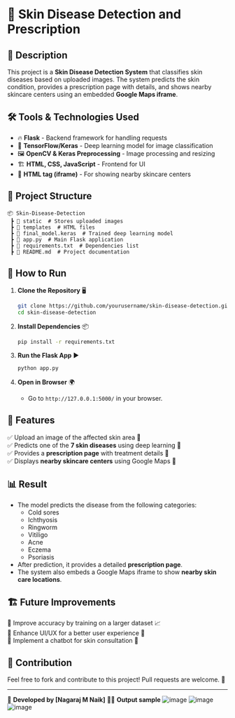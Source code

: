 # 🏥 Skin Disease Detection and Prescription

## 📌 Description
This project is a **Skin Disease Detection System** that classifies skin diseases based on uploaded images. The system predicts the skin condition, provides a prescription page with details, and shows nearby skincare centers using an embedded **Google Maps iframe**.

## 🛠️ Tools & Technologies Used
- 🔥 **Flask** - Backend framework for handling requests
- 🤖 **TensorFlow/Keras** - Deep learning model for image classification
- 🖼️ **OpenCV & Keras Preprocessing** - Image processing and resizing
- 🏗️ **HTML, CSS, JavaScript** - Frontend for UI
- 📍 **HTML tag (iframe)** - For showing nearby skincare centers

## 📂 Project Structure
```
📦 Skin-Disease-Detection
 ┣ 📂 static  # Stores uploaded images
 ┣ 📂 templates  # HTML files
 ┣ 📜 final_model.keras  # Trained deep learning model
 ┣ 📜 app.py  # Main Flask application
 ┣ 📜 requirements.txt  # Dependencies list
 ┣ 📜 README.md  # Project documentation
```

## 🚀 How to Run
1. **Clone the Repository** 🖥️
   ```bash
   git clone https://github.com/yourusername/skin-disease-detection.git
   cd skin-disease-detection
   ```

2. **Install Dependencies** 📦
   ```bash
   pip install -r requirements.txt
   ```

3. **Run the Flask App** ▶️
   ```bash
   python app.py
   ```

4. **Open in Browser** 🌍
   - Go to `http://127.0.0.1:5000/` in your browser.

## 🎯 Features
✅ Upload an image of the affected skin area 📸  
✅ Predicts one of the **7 skin diseases** using deep learning 🏥  
✅ Provides a **prescription page** with treatment details 📜  
✅ Displays **nearby skincare centers** using Google Maps 📍  

## 📊 Result
- The model predicts the disease from the following categories:
  - Cold sores
  - Ichthyosis
  - Ringworm
  - Vitiligo
  - Acne
  - Eczema
  - Psoriasis
- After prediction, it provides a detailed **prescription page**.
- The system also embeds a Google Maps iframe to show **nearby skin care locations**.

## 🏗️ Future Improvements
🔹 Improve accuracy by training on a larger dataset 📈  
🔹 Enhance UI/UX for a better user experience 🎨  
🔹 Implement a chatbot for skin consultation 🤖  

## 🤝 Contribution
Feel free to fork and contribute to this project! Pull requests are welcome. 🎉


---
🚀 **Developed by [Nagaraj M Naik]** 👨‍💻
**Output sample** 
![image](https://github.com/user-attachments/assets/729fea60-b275-4ee1-ab90-d6098441d033)
![image](https://github.com/user-attachments/assets/61c1be30-00c1-4961-9d15-1cbe27afdb12)
![image](https://github.com/user-attachments/assets/b2f96842-8186-4517-ad08-c1bb686d20a5)

